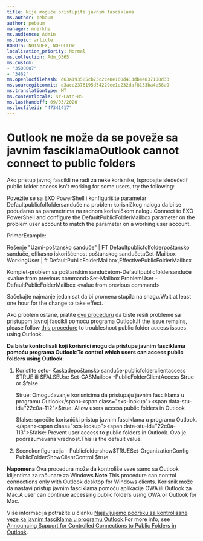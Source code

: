 ```yaml
---
title: Nije moguće pristupiti javnim fasciklama
ms.author: pebaum
author: pebaum
manager: mnirkhe
ms.audience: Admin
ms.topic: article
ROBOTS: NOINDEX, NOFOLLOW
localization_priority: Normal
ms.collection: Adm_O365
ms.custom:
- "3500007"
- "3462"
ms.openlocfilehash: d63a193585cb73c2ce8e160d413db4e837100d33
ms.sourcegitcommit: d3ace2376195d54229ee1e232daf8133ba4e58a9
ms.translationtype: MT
ms.contentlocale: sr-Latn-RS
ms.lasthandoff: 09/03/2020
ms.locfileid: "47341417"
---
```

# <a name="outlook-cannot-connect-to-public-folders"></a><span data-ttu-id="22c0a-102">Outlook ne može da se poveže sa javnim fasciklama</span><span class="sxs-lookup"><span data-stu-id="22c0a-102">Outlook cannot connect to public folders</span></span>

<span data-ttu-id="22c0a-103">Ako pristup javnoj fascikli ne radi za neke korisnike, Isprobajte sledeće:</span><span class="sxs-lookup"><span data-stu-id="22c0a-103">If public folder access isn't working for some users, try the following:</span></span>

<span data-ttu-id="22c0a-104">Povežite se sa EXO PowerShell i konfigurišite parametar Defaultpublicfolfoldersanduče na problem korisničkog naloga da bi se podudarao sa parametrima na radnom korisničkom nalogu.</span><span class="sxs-lookup"><span data-stu-id="22c0a-104">Connect to EXO PowerShell and configure the DefaultPublicFolderMailbox parameter on the problem user account to match the parameter on a working user account.</span></span>

<span data-ttu-id="22c0a-105">Primer</span><span class="sxs-lookup"><span data-stu-id="22c0a-105">Example:</span></span>

<span data-ttu-id="22c0a-106">Rešenje "Uzmi-poštansko sanduče" | FT Defaultpublicfolfolderpoštansko sanduče, efikasno iskorišćenost poštanskog sandučeta</span><span class="sxs-lookup"><span data-stu-id="22c0a-106">Get-Mailbox WorkingUser | ft DefaultPublicFolderMailbox,EffectivePublicFolderMailbox</span></span>

<span data-ttu-id="22c0a-107">Komplet-problem sa poštanskim sandučetom-Defaultpublicfoldersanduče \<value from previous command></span><span class="sxs-lookup"><span data-stu-id="22c0a-107">Set-Mailbox ProblemUser -DefaultPublicFolderMailbox \<value from previous command></span></span>

<span data-ttu-id="22c0a-108">Sačekajte najmanje jedan sat da bi promena stupila na snagu.</span><span class="sxs-lookup"><span data-stu-id="22c0a-108">Wait at least one hour for the change to take effect.</span></span>

<span data-ttu-id="22c0a-109">Ako problem ostane, pratite [ovu proceduru](https://aka.ms/pfcte) da biste rešili probleme sa pristupom javnoj fascikli pomoću programa Outlook.</span><span class="sxs-lookup"><span data-stu-id="22c0a-109">If the issue remains, please follow [this procedure](https://aka.ms/pfcte) to troubleshoot public folder access issues using Outlook.</span></span>
 
<span data-ttu-id="22c0a-110">**Da biste kontrolisali koji korisnici mogu da pristupe javnim fasciklama pomoću programa Outlook**:</span><span class="sxs-lookup"><span data-stu-id="22c0a-110">**To control which users can access public folders using Outlook**:</span></span>

1.  <span data-ttu-id="22c0a-111">Koristite setu- <mailboxname> Kaskadepoštansko sanduče-publicfolderclientaccess $TRUE ili $FALSE</span><span class="sxs-lookup"><span data-stu-id="22c0a-111">Use Set-CASMailbox <mailboxname> -PublicFolderClientAccess $true or $false</span></span>  
      
    <span data-ttu-id="22c0a-112">$true: Omogućavanje korisnicima da pristupaju javnim fasciklama u programu Outlook</span><span class="sxs-lookup"><span data-stu-id="22c0a-112">$true: Allow users access public folders in Outlook</span></span>  
      
    <span data-ttu-id="22c0a-113">$false: sprečite korisnički pristup javnim fasciklama u programu Outlook.</span><span class="sxs-lookup"><span data-stu-id="22c0a-113">$false: Prevent user access to public folders in Outlook.</span></span> <span data-ttu-id="22c0a-114">Ovo je podrazumevana vrednost.</span><span class="sxs-lookup"><span data-stu-id="22c0a-114">This is the default value.</span></span>  
        
2.  <span data-ttu-id="22c0a-115">Scenokonfiguracija – Publicfoldershow$TRUE</span><span class="sxs-lookup"><span data-stu-id="22c0a-115">Set-OrganizationConfig -PublicFolderShowClientControl $true</span></span>   
      
<span data-ttu-id="22c0a-116">**Napomena** Ova procedura može da kontroliše veze samo sa Outlook klijentima za računare za Windows.</span><span class="sxs-lookup"><span data-stu-id="22c0a-116">**Note** This procedure can control connections only with Outlook desktop for Windows clients.</span></span> <span data-ttu-id="22c0a-117">Korisnik može da nastavi pristup javnim fasciklama pomoću aplikacije OWA ili Outlook za Mac.</span><span class="sxs-lookup"><span data-stu-id="22c0a-117">A user can continue accessing public folders using OWA or Outlook for Mac.</span></span>
 
<span data-ttu-id="22c0a-118">Više informacija potražite u članku [Najavljujemo podršku za kontrolisane veze ka javnim fasciklama u programu Outlook](https://aka.ms/controlpf).</span><span class="sxs-lookup"><span data-stu-id="22c0a-118">For more info, see [Announcing Support for Controlled Connections to Public Folders in Outlook](https://aka.ms/controlpf).</span></span>